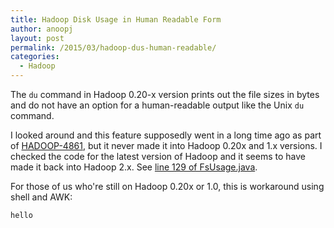 ```yaml
---
title: Hadoop Disk Usage in Human Readable Form
author: anoopj
layout: post
permalink: /2015/03/hadoop-dus-human-readable/
categories:
  - Hadoop  
---
```


The `du` command in Hadoop 0.20-x version prints out the file sizes in
bytes and do not have an option for a human-readable output like the Unix
`du` command.

I looked around and this feature supposedly went in a long time ago as part
of [HADOOP-4861](https://issues.apache.org/jira/browse/HADOOP-4861), but it
never made it into Hadoop 0.20x and 1.x versions. I checked the code for
the latest version of Hadoop and it seems to have made it back into
Hadoop 2.x. See
[line 129 of FsUsage.java](https://github.com/apache/hadoop/blob/trunk/hadoop-common-project/hadoop-common/src/main/java/org/apache/hadoop/fs/shell/FsUsage.java#L129).

For those of us who're still on Hadoop 0.20x or 1.0, this is workaround
using shell and AWK:

```
hello
```
